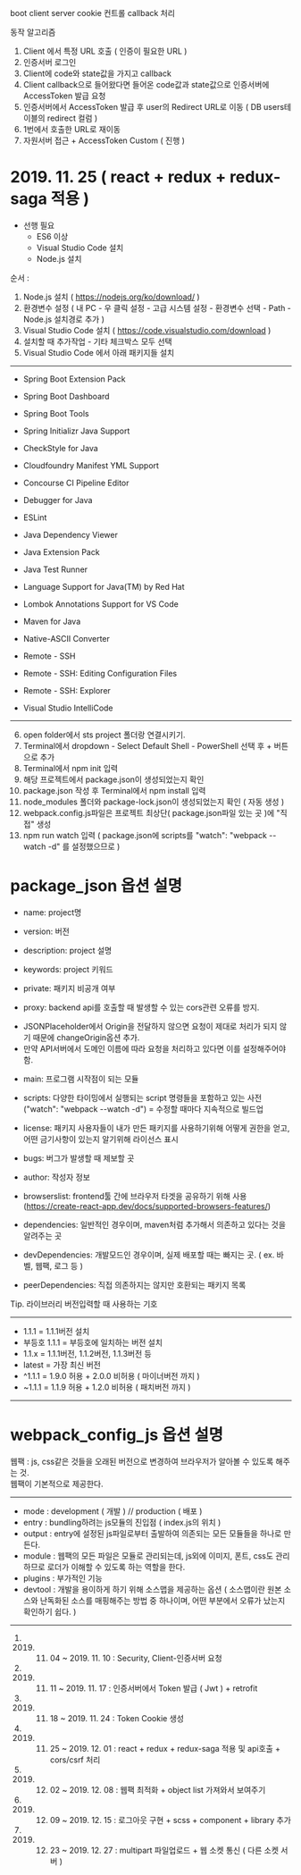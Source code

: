 boot
client server
cookie 컨트롤
callback 처리

동작 알고리즘

1. Client 에서 특정 URL 호출 ( 인증이 필요한 URL )
2. 인증서버 로그인
3. Client에 code와 state값을 가지고 callback
4. Client callback으로 들어왔다면 들어온 code값과 state값으로 인증서버에 AccessToken 발급 요청
5. 인증서버에서 AccessToken 발급 후 user의 Redirect URL로 이동 ( DB users테이블의 redirect 컬럼 )
6. 1번에서 호출한 URL로 재이동
7. 자원서버 접근 + AccessToken Custom ( 진행 )



# 2019. 11. 25 ( react + redux + redux-saga 적용 )

+ 선행 필요
  - ES6 이상
  - Visual Studio Code 설치
  - Node.js 설치
  
순서 : 
1) Node.js 설치 ( https://nodejs.org/ko/download/ )
2) 환경변수 설정 ( 내 PC - 우 클릭 설정 - 고급 시스템 설정 - 환경변수 선택 - Path - Node.js 설치경로 추가 )
3) Visual Studio Code 설치 ( https://code.visualstudio.com/download )
4) 설치할 때 추가작업 - 기타 체크박스 모두 선택
5) Visual Studio Code 에서 아래 패키지들 설치

*****************************************************
- Spring Boot Extension Pack
- Spring Boot Dashboard
- Spring Boot Tools
- Spring Initializr Java Support

- CheckStyle for Java
- Cloudfoundry Manifest YML Support
- Concourse CI Pipeline Editor
- Debugger for Java
- ESLint
- Java Dependency Viewer
- Java Extension Pack
- Java Test Runner
- Language Support for Java(TM) by Red Hat
- Lombok Annotations Support for VS Code
- Maven for Java
- Native-ASCII Converter

- Remote - SSH
- Remote - SSH: Editing Configuration Files
- Remote - SSH: Explorer
- Visual Studio IntelliCode
*****************************************************

6) open folder에서 sts project 폴더랑 연결시키기.
7) Terminal에서 dropdown - Select Default Shell - PowerShell 선택 후 + 버튼으로 추가
8) Terminal에서 npm init 입력
9) 해당 프로젝트에서 package.json이 생성되었는지 확인
10) package.json 작성 후 Terminal에서 npm install 입력
11) node_modules 폴더와 package-lock.json이 생성되었는지 확인 ( 자동 생성 )
12) webpack.config.js파일은 프로젝트 최상단( package.json파일 있는 곳 )에 "직접" 생성
13) npm run watch 입력 ( package.json에 scripts를 "watch": "webpack --watch -d" 를 설정했으므로 )








# package_json 옵션 설명

- name: project명
- version: 버전
- description: project 설명
- keywords: project 키워드
- private: 패키지 비공개 여부

- proxy: backend api를 호출할 때 발생할 수 있는 cors관련 오류를 방지. 
+ JSONPlaceholder에서 Origin을 전달하지 않으면 요청이 제대로 처리가 되지 않기 때문에 changeOrigin옵션 추가.
+ 만약 API서버에서 도메인 이름에 따라 요청을 처리하고 있다면 이를 설정해주어야 함.

- main: 프로그램 시작점이 되는 모듈
- scripts: 다양한 타이밍에서 실행되는 script 명령들을 포함하고 있는 사전
("watch": "webpack --watch -d") = 수정할 때마다 지속적으로 빌드업

- license: 패키지 사용자들이 내가 만든 패키지를 사용하기위해 어떻게 권한을 얻고, 어떤 금기사항이 있는지 알기위해 라이선스 표시
- bugs: 버그가 발생할 때 제보할 곳
- author: 작성자 정보
- browserslist: frontend툴 간에 브라우저 타겟을 공유하기 위해 사용
(https://create-react-app.dev/docs/supported-browsers-features/)

- dependencies: 일반적인 경우이며, maven처럼 추가해서 의존하고 있다는 것을 알려주는 곳
- devDependencies: 개발모드인 경우이며, 실제 배포할 때는 빠지는 곳.
( ex. 바벨, 웹팩, 로그 등 )

- peerDependencies: 직접 의존하지는 않지만 호환되는 패키지 목록

Tip. 라이브러리 버전입력할 때 사용하는 기호
****************************************************
- 1.1.1 = 1.1.1버전 설치
- 부등호 1.1.1 = 부등호에 일치하는 버전 설치
- 1.1.x = 1.1.1버전, 1.1.2버전, 1.1.3버전 등
- latest = 가장 최신 버전
- ^1.1.1 = 1.9.0 허용 + 2.0.0 비허용 ( 마이너버전 까지 )
- ~1.1.1 = 1.1.9 허용 + 1.2.0 비허용 ( 패치버전 까지 )
****************************************************


# webpack_config_js 옵션 설명

웹팩 : js, css같은 것들을 오래된 버전으로 변경하여 브라우저가 알아볼 수 있도록 해주는 것. \
웹팩이 기본적으로 제공한다.
********************************
- mode : development ( 개발 ) // production ( 배포 )
- entry : bundling하려는 js모듈의 진입점 ( index.js의 위치 )
- output : entry에 설정된 js파일로부터 출발하여 의존되는 모든 모듈들을 하나로 만든다.
- module : 웹팩의 모든 파일은 모듈로 관리되는데, js외에 이미지, 폰트, css도 관리하므로 로더가 이해할 수 있도록 하는 역할을 한다.
- plugins : 부가적인 기능
- devtool : 개발을 용이하게 하기 위해 소스맵을 제공하는 옵션
( 소스맵이란 원본 소스와 난독화된 소스를 매핑해주는 방법 중 하나이며, 어떤 부분에서 오류가 났는지 확인하기 쉽다. )
********************************

1. 2019. 11. 04 ~ 2019. 11. 10 : Security, Client-인증서버 요청
2. 2019. 11. 11 ~ 2019. 11. 17 : 인증서버에서 Token 발급 ( Jwt ) + retrofit
3. 2019. 11. 18 ~ 2019. 11. 24 : Token Cookie 생성
4. 2019. 11. 25 ~ 2019. 12. 01 : react + redux + redux-saga 적용 및 api호출 + cors/csrf 처리
5. 2019. 12. 02 ~ 2019. 12. 08 : 웹팩 최적화 + object list 가져와서 보여주기
6. 2019. 12. 09 ~ 2019. 12. 15 : 로그아웃 구현 + scss + component + library 추가
7. 2019. 12. 23 ~ 2019. 12. 27 : multipart 파일업로드 + 웹 소켓 통신 ( 다른 소켓 서버 )



